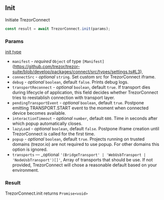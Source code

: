 ## Init

Initiate TrezorConnect

```javascript
const result = await TrezorConnect.init(params);
```

### Params

[init type](https://github.com/trezor/trezor-suite/blob/develop/packages/connect/src/types/api/init.ts)

-   `manifest` - _required_ `Object` of type `[Manifest]`(https://github.com/trezor/trezor-suite/blob/develop/packages/connect/src/types/settings.ts#L3),
-   `connectSrc` - _optional_ `string`. Set custom src for TrezorConnect iframe.
-   `debug` - _optional_ `boolean`, default `false`. Prints debug logs.
-   `transportReconnect` - _optional_ `boolean`, default `true`. If transport dies during lifecycle of application, this field decides whether TrezorConnect tries to reestablish connection with transport layer.
-   `pendingTransportEvent` - _optional_ `boolean`, default `true`. Postpone emitting TRANSPORT.START event to the moment when connected device becomes available.
-   `interactionTimeout` - _optional_ `number`, default `600`. Time in seconds after which popup automatically closes.
-   `lazyLoad` - _optional_ `boolean`, default `false`. Postpone iframe creation until TrezorConnect is called for the first time.
-   `popup` - _optional_ `boolean`, default `true`. Projects running on trusted domains (trezor.io) are not required to use popup. For other domains this option is ignored.
-   `transports` — \_optional `'(BridgeTransport' | 'WebUsbTransport | 'NodeUsbTransport')[]'`, Array of transports that should be use. If not provided, TrezorConnect will chose a reasonable
    default based on your environment.

### Result

TrezorConnect.init returns `Promise<void>`
